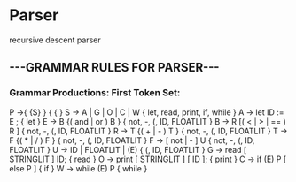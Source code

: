 # Parser
recursive descent parser

## ---GRAMMAR RULES FOR PARSER---

### Grammar Productions:             First Token Set:
P →{ {S} } { { }
S → A | G | O | C | W              { let, read, print, if, while }
A → let ID := E ;                  { let }
E → B {( and | or ) B }            { not, -, (, ID, FLOATLIT }
B → R [( < | > | == ) R ]          { not, -, (, ID, FLOATLIT }
R → T {( + | - ) T }               { not, -, (, ID, FLOATLIT }
T → F {( * | / ) F }               { not, -, (, ID, FLOATLIT }
F → [ not | - ] U                  { not, -, (, ID, FLOATLIT }
U → ID | FLOATLIT | (E)            { (, ID, FLOATLIT }
G → read [ STRINGLIT ] ID;         { read }
O → print [ STRINGLIT ] [ ID ];    { print }
C → if (E) P [ else P ]            { if }
W → while (E) P                    { while }
